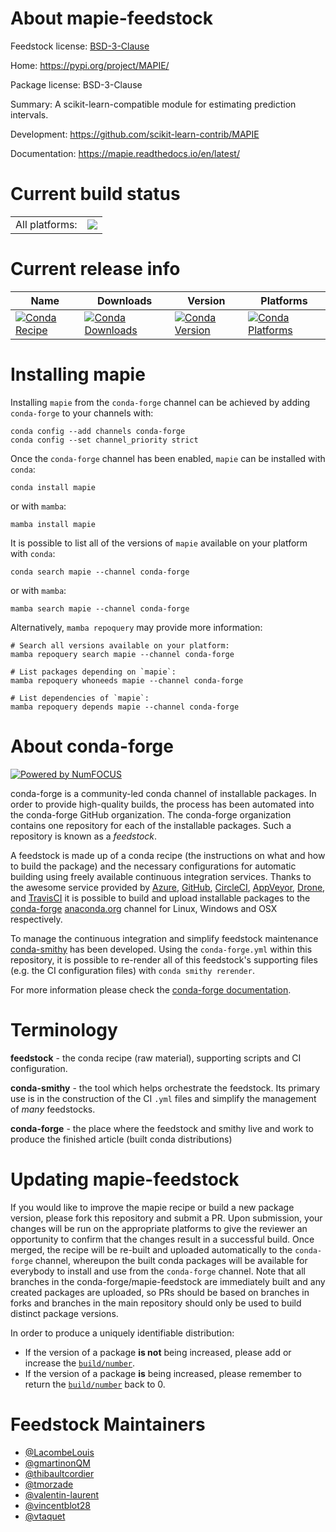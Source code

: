 About mapie-feedstock
=====================

Feedstock license: [BSD-3-Clause](https://github.com/conda-forge/mapie-feedstock/blob/main/LICENSE.txt)

Home: https://pypi.org/project/MAPIE/

Package license: BSD-3-Clause

Summary: A scikit-learn-compatible module for estimating prediction intervals.

Development: https://github.com/scikit-learn-contrib/MAPIE

Documentation: https://mapie.readthedocs.io/en/latest/

Current build status
====================


<table><tr><td>All platforms:</td>
    <td>
      <a href="https://dev.azure.com/conda-forge/feedstock-builds/_build/latest?definitionId=13318&branchName=main">
        <img src="https://dev.azure.com/conda-forge/feedstock-builds/_apis/build/status/mapie-feedstock?branchName=main">
      </a>
    </td>
  </tr>
</table>

Current release info
====================

| Name | Downloads | Version | Platforms |
| --- | --- | --- | --- |
| [![Conda Recipe](https://img.shields.io/badge/recipe-mapie-green.svg)](https://anaconda.org/conda-forge/mapie) | [![Conda Downloads](https://img.shields.io/conda/dn/conda-forge/mapie.svg)](https://anaconda.org/conda-forge/mapie) | [![Conda Version](https://img.shields.io/conda/vn/conda-forge/mapie.svg)](https://anaconda.org/conda-forge/mapie) | [![Conda Platforms](https://img.shields.io/conda/pn/conda-forge/mapie.svg)](https://anaconda.org/conda-forge/mapie) |

Installing mapie
================

Installing `mapie` from the `conda-forge` channel can be achieved by adding `conda-forge` to your channels with:

```
conda config --add channels conda-forge
conda config --set channel_priority strict
```

Once the `conda-forge` channel has been enabled, `mapie` can be installed with `conda`:

```
conda install mapie
```

or with `mamba`:

```
mamba install mapie
```

It is possible to list all of the versions of `mapie` available on your platform with `conda`:

```
conda search mapie --channel conda-forge
```

or with `mamba`:

```
mamba search mapie --channel conda-forge
```

Alternatively, `mamba repoquery` may provide more information:

```
# Search all versions available on your platform:
mamba repoquery search mapie --channel conda-forge

# List packages depending on `mapie`:
mamba repoquery whoneeds mapie --channel conda-forge

# List dependencies of `mapie`:
mamba repoquery depends mapie --channel conda-forge
```


About conda-forge
=================

[![Powered by
NumFOCUS](https://img.shields.io/badge/powered%20by-NumFOCUS-orange.svg?style=flat&colorA=E1523D&colorB=007D8A)](https://numfocus.org)

conda-forge is a community-led conda channel of installable packages.
In order to provide high-quality builds, the process has been automated into the
conda-forge GitHub organization. The conda-forge organization contains one repository
for each of the installable packages. Such a repository is known as a *feedstock*.

A feedstock is made up of a conda recipe (the instructions on what and how to build
the package) and the necessary configurations for automatic building using freely
available continuous integration services. Thanks to the awesome service provided by
[Azure](https://azure.microsoft.com/en-us/services/devops/), [GitHub](https://github.com/),
[CircleCI](https://circleci.com/), [AppVeyor](https://www.appveyor.com/),
[Drone](https://cloud.drone.io/welcome), and [TravisCI](https://travis-ci.com/)
it is possible to build and upload installable packages to the
[conda-forge](https://anaconda.org/conda-forge) [anaconda.org](https://anaconda.org/)
channel for Linux, Windows and OSX respectively.

To manage the continuous integration and simplify feedstock maintenance
[conda-smithy](https://github.com/conda-forge/conda-smithy) has been developed.
Using the ``conda-forge.yml`` within this repository, it is possible to re-render all of
this feedstock's supporting files (e.g. the CI configuration files) with ``conda smithy rerender``.

For more information please check the [conda-forge documentation](https://conda-forge.org/docs/).

Terminology
===========

**feedstock** - the conda recipe (raw material), supporting scripts and CI configuration.

**conda-smithy** - the tool which helps orchestrate the feedstock.
                   Its primary use is in the construction of the CI ``.yml`` files
                   and simplify the management of *many* feedstocks.

**conda-forge** - the place where the feedstock and smithy live and work to
                  produce the finished article (built conda distributions)


Updating mapie-feedstock
========================

If you would like to improve the mapie recipe or build a new
package version, please fork this repository and submit a PR. Upon submission,
your changes will be run on the appropriate platforms to give the reviewer an
opportunity to confirm that the changes result in a successful build. Once
merged, the recipe will be re-built and uploaded automatically to the
`conda-forge` channel, whereupon the built conda packages will be available for
everybody to install and use from the `conda-forge` channel.
Note that all branches in the conda-forge/mapie-feedstock are
immediately built and any created packages are uploaded, so PRs should be based
on branches in forks and branches in the main repository should only be used to
build distinct package versions.

In order to produce a uniquely identifiable distribution:
 * If the version of a package **is not** being increased, please add or increase
   the [``build/number``](https://docs.conda.io/projects/conda-build/en/latest/resources/define-metadata.html#build-number-and-string).
 * If the version of a package **is** being increased, please remember to return
   the [``build/number``](https://docs.conda.io/projects/conda-build/en/latest/resources/define-metadata.html#build-number-and-string)
   back to 0.

Feedstock Maintainers
=====================

* [@LacombeLouis](https://github.com/LacombeLouis/)
* [@gmartinonQM](https://github.com/gmartinonQM/)
* [@thibaultcordier](https://github.com/thibaultcordier/)
* [@tmorzade](https://github.com/tmorzade/)
* [@valentin-laurent](https://github.com/valentin-laurent/)
* [@vincentblot28](https://github.com/vincentblot28/)
* [@vtaquet](https://github.com/vtaquet/)

